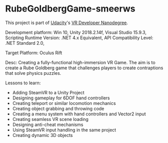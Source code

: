 # RubeGoldbergGame-smeerws

This project is part of [Udacity](https://www.udacity.com "Udacity - Be in demand")'s 
[VR Developer Nanodegree](https://www.udacity.com/course/vr-developer-nanodegree--nd017).

Development platform: Win 10, Unity 2018.2.14f, Visual Studio 15.9.3, 
Scripting Runtime Version: .NET 4.x Equivalent, API Compatibility Level: .NET Standard 2.0,

Target Platform: Oculus Rift

Desc: Creating a fully-functional high-immersion VR Game. The aim is to create a Rube Goldberg game that challenges players to 
create contraptions that solve physics puzzles. 

Lessons to learn:
 + Adding SteamVR to a Unity Project
 + Designing gameplay for 6DOF hand controllers
 + Creating teleport or similar locomotion mechanics
 + Creating object grabbing and throwing code
 + Creating a menu system with hand controllers and Vector2 input
 + Creating seamless VR scene loading
 + Designing anti-cheat mechanisms
 + Using SteamVR input handling in the same project
 + Creating dynamic 3D objects